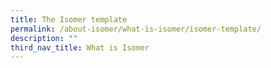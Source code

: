 ```yaml
---
title: The Isomer template
permalink: /about-isomer/what-is-isomer/isomer-template/
description: ""
third_nav_title: What is Isomer
---
```

